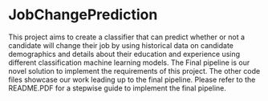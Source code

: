 # JobChangePrediction
This project aims to create a classifier that can predict whether or not a candidate will change their job by using historical data on candidate demographics and details about their education and experience using different classification machine learning models.
The Final pipeline is our novel solution to implement the requirements of this project. The other code files showcase our work leading up to the final pipeline.
Please refer to the README.PDF for a stepwise guide to implement the final pipeline.
